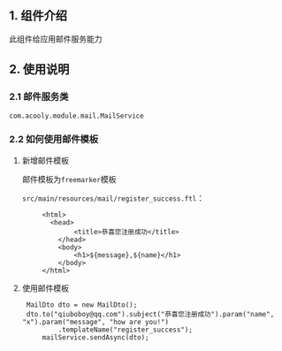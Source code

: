 ## 1. 组件介绍

此组件给应用邮件服务能力

## 2. 使用说明

### 2.1 邮件服务类

    com.acooly.module.mail.MailService

### 2.2 如何使用邮件模板

1. 新增邮件模板

    邮件模板为`freemarker`模板

    `src/main/resources/mail/register_success.ftl`：

            <html>
              <head>
                    <title>恭喜您注册成功</title>
                </head>
                <body>
                    <h1>${message},${name}</h1>
                </body>
            </html>


2. 使用邮件模板

    	MailDto dto = new MailDto();
    	dto.to("qiuboboy@qq.com").subject("恭喜您注册成功").param("name", "x").param("message", "how are you!")
    			.templateName("register_success");
    		mailService.sendAsync(dto);
